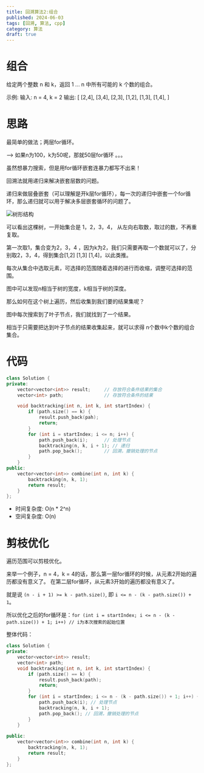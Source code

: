 ```yaml
---
title: 回溯算法2:组合
published: 2024-06-03
tags: [回溯, 算法, cpp]
category: 算法
draft: true
---
```


# 组合

给定两个整数 n 和 k，返回 1 ... n 中所有可能的 k 个数的组合。

示例: 输入: n = 4, k = 2 输出: [ [2,4], [3,4], [2,3], [1,2], [1,3], [1,4], ]

# 思路

最简单的做法；两层for循环。

--> 如果n为100，k为50呢，那就50层for循环 。。。

虽然想暴力搜索，但是用for循环嵌套连暴力都写不出来！

回溯法就用递归来解决嵌套层数的问题。

递归来做层叠嵌套（可以理解是开k层for循环），每一次的递归中嵌套一个for循环，那么递归就可以用于解决多层嵌套循环的问题了。

![树形结构](https://code-thinking-1253855093.file.myqcloud.com/pics/20201123195223940.png)

可以看出这棵树，一开始集合是 1，2，3，4， 从左向右取数，取过的数，不再重复取。

第一次取1，集合变为2，3，4 ，因为k为2，我们只需要再取一个数就可以了，分别取2，3，4，得到集合[1,2] [1,3] [1,4]，以此类推。

每次从集合中选取元素，可选择的范围随着选择的进行而收缩，调整可选择的范围。

图中可以发现n相当于树的宽度，k相当于树的深度。

那么如何在这个树上遍历，然后收集到我们要的结果集呢？

图中每次搜索到了叶子节点，我们就找到了一个结果。

相当于只需要把达到叶子节点的结果收集起来，就可以求得 n个数中k个数的组合集合。

# 代码

```c++
class Solution {
private:
    vector<vector<int>> result;     // 存放符合条件结果的集合
    vector<int> path;               // 存放符合条件的结果

    void backtracking(int n, int k, int startIndex) {
        if (path.size() == k) {
            result.push_back(pah);
            return;
        }
        for (int i = startIndex; i <= n; i++) {
            path.push_back(i);      // 处理节点
            backtracking(n, k, i + 1); // 递归
            path.pop_back();        // 回溯，撤销处理的节点
        }
    }
public:
    vector<vector<int>> combine(int n, int k) {
        backtracking(n, k, 1);
        return result;
    }
};
```

- 时间复杂度: O(n * 2^n)
- 空间复杂度: O(n)

# 剪枝优化

遍历范围可以剪枝优化。

来举一个例子，n = 4，k = 4的话，那么第一层for循环的时候，从元素2开始的遍历都没有意义了。 在第二层for循环，从元素3开始的遍历都没有意义了。

就是说 `(n - i + 1) >= k - path.size()`, 即 `i <= n - (k - path.size()) + 1`。

所以优化之后的for循环是：`for (int i = startIndex; i <= n - (k - path.size()) + 1; i++) // i为本次搜索的起始位置`

整体代码：

```c++
class Solution {
private:
    vector<vector<int>> result;
    vector<int> path;
    void backtracking(int n, int k, int startIndex) {
        if (path.size() == k) {
            result.push_back(path);
            return;
        }
        for (int i = startIndex; i <= n - (k - path.size()) + 1; i++) { // 优化的地方
            path.push_back(i); // 处理节点
            backtracking(n, k, i + 1);
            path.pop_back(); // 回溯，撤销处理的节点
        }
    }
    
public:
    vector<vector<int>> combine(int n, int k) {
        backtracking(n, k, 1);
        return result;
    }
};
```